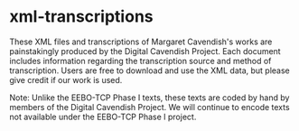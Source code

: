 # xml-transcriptions
These XML files and transcriptions of Margaret Cavendish's works are painstakingly produced by the Digital Cavendish Project. Each document includes information regarding the transcription source and method of transcription. Users are free to download and use the XML data, but please give credit if our work is used.

Note: Unlike the EEBO-TCP Phase I texts, these texts are coded by hand by members of the Digital Cavendish Project. We will continue to encode texts not available under the EEBO-TCP Phase I project.  

